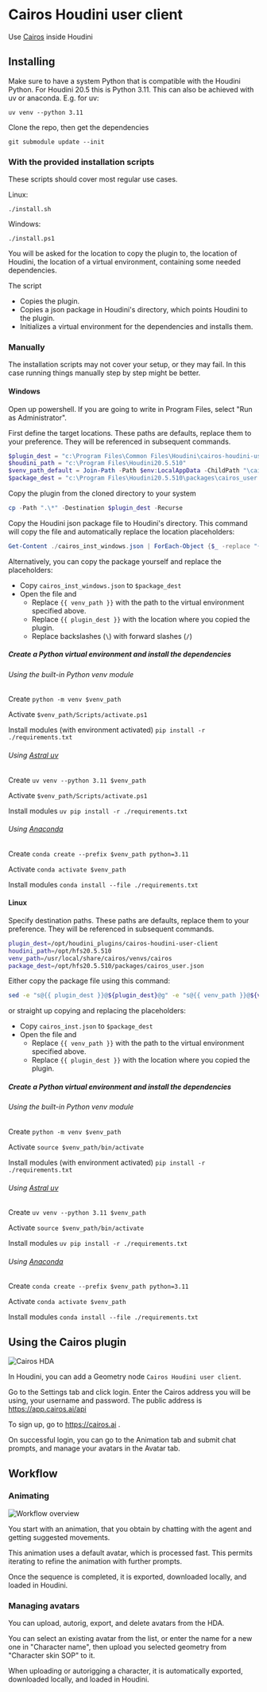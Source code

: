 # Cairos Houdini user client

Use [Cairos](https://cairos.ai) inside Houdini

## Installing
Make sure to have a system Python that is compatible with the Houdini Python. For Houdini 20.5 this is Python 3.11. This can also be achieved with uv or anaconda. E.g. for uv:
``` shell
uv venv --python 3.11
```

Clone the repo, then get the dependencies
``` shell
git submodule update --init
```

### With the provided installation scripts
These scripts should cover most regular use cases.

Linux:
```
./install.sh
```

Windows:
```
./install.ps1
```

You will be asked for the location to copy the plugin to, the location of Houdini, the location of a virtual environment, containing some needed dependencies.

The script
- Copies the plugin.
- Copies a json package in Houdini's directory, which points Houdini to the plugin.
- Initializes a virtual environment for the dependencies and installs them.

### Manually
The installation scripts may not cover your setup, or they may fail. In this case running things manually step by step might be better.

#### Windows
Open up powershell. If you are going to write in Program Files, select "Run as Administrator".

First define the target locations. These paths are defaults, replace them to your preference.
They will be referenced in subsequent commands.
``` powershell
$plugin_dest = "c:\Program Files\Common Files\Houdini\cairos-houdini-user-client"
$houdini_path = "c:\Program Files\Houdini20.5.510"
$venv_path_default = Join-Path -Path $env:LocalAppData -ChildPath "\cairos\venvs\cairos"
$package_dest = "c:\Program Files\Houdini20.5.510\packages\cairos_user.json"
```

Copy the plugin from the cloned directory to your system
``` powershell
cp -Path ".\*" -Destination $plugin_dest -Recurse
```

Copy the Houdini json package file to Houdini's directory.
This command will copy the file and automatically replace the location placeholders:
``` powershell
Get-Content ./cairos_inst_windows.json | ForEach-Object {$_ -replace "{{ plugin_dest }}", $plugin_dest}| ForEach-Object {$_ -replace "{{ venv_path }}", $venv_path} | ForEach-Object {$_ -replace "\\", "/"} | Set-Content $package_dest
```

Alternatively, you can copy the package yourself and replace the placeholders:
- Copy `cairos_inst_windows.json` to `$package_dest`
- Open the file and
  - Replace `{{ venv_path }}` with the path to the virtual environment specified above.
  - Replace `{{ plugin_dest }}` with the location where you copied the plugin.
  - Replace backslashes (`\`) with forward slashes (`/`)

##### Create a Python virtual environment and install the dependencies
###### Using the built-in Python venv module
Create
`python -m venv $venv_path`

Activate
`$venv_path/Scripts/activate.ps1`

Install modules (with environment activated)
`pip install -r ./requirements.txt`

###### Using [Astral uv](https://docs.astral.sh/uv/)
Create
`uv venv --python 3.11 $venv_path`

Activate
`$venv_path/Scripts/activate.ps1`

Install modules
`uv pip install -r ./requirements.txt`

###### Using [Anaconda](https://docs.conda.io/projects/conda/en/latest/index.html)
Create
`conda create --prefix $venv_path python=3.11`

Activate
`conda activate $venv_path`

Install modules
`conda install --file ./requirements.txt`

#### Linux
Specify destination paths. These paths are defaults, replace them to your preference.
They will be referenced in subsequent commands.
``` sh
plugin_dest=/opt/houdini_plugins/cairos-houdini-user-client
houdini_path=/opt/hfs20.5.510
venv_path=/usr/local/share/cairos/venvs/cairos
package_dest=/opt/hfs20.5.510/packages/cairos_user.json
```

Either copy the package file using this command:
``` sh
sed -e "s@{{ plugin_dest }}@${plugin_dest}@g" -e "s@{{ venv_path }}@${venv_path}@g" ./cairos_inst.json | tee ${package_dest}
```
or straight up copying and replacing the placeholders:
- Copy `cairos_inst.json` to `$package_dest`
- Open the file and
  - Replace `{{ venv_path }}` with the path to the virtual environment specified above.
  - Replace `{{ plugin_dest }}` with the location where you copied the plugin.

##### Create a Python virtual environment and install the dependencies
###### Using the built-in Python venv module
Create
`python -m venv $venv_path`

Activate
`source $venv_path/bin/activate`

Install modules (with environment activated)
`pip install -r ./requirements.txt`

###### Using [Astral uv](https://docs.astral.sh/uv/)
Create
`uv venv --python 3.11 $venv_path`

Activate
`source $venv_path/bin/activate`

Install modules
`uv pip install -r ./requirements.txt`

###### Using [Anaconda](https://docs.conda.io/projects/conda/en/latest/index.html)
Create
`conda create --prefix $venv_path python=3.11`

Activate
`conda activate $venv_path`

Install modules
`conda install --file ./requirements.txt`

## Using the Cairos plugin

![Cairos HDA](./screenshot-cairos-hda.png)

In Houdini, you can add a Geometry node `Cairos Houdini user client`.

Go to the Settings tab and click login. Enter the Cairos address you will be using, your username and password. The public address is https://app.cairos.ai/api

To sign up, go to https://cairos.ai .

On successful login, you can go to the Animation tab and submit chat prompts, and manage your avatars in the Avatar tab.

## Workflow

### Animating

![Workflow overview](./cairos-houdini-user-workflow.png)

You start with an animation, that you obtain by chatting with the agent and getting suggested movements.

This animation uses a default avatar, which is processed fast. This permits iterating to refine the animation with further prompts.

Once the sequence is completed, it is exported, downloaded locally, and loaded in Houdini.

### Managing avatars
You can upload, autorig, export, and delete avatars from the HDA.

You can select an existing avatar from the list, or enter the name for a new one in "Character name", then upload you selected geometry from "Character skin SOP" to it.

When uploading or autorigging a character, it is automatically exported, downloaded locally, and loaded in Houdini.
